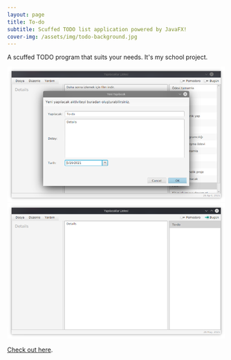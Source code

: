 ```yaml
---
layout: page
title: To-do
subtitle: Scuffed TODO list application powered by JavaFX!
cover-img: /assets/img/todo-background.jpg
---
```


A scuffed TODO program that suits your needs. It's my school project.

<img title="a title" alt="Alt text" src="/assets/img/todo1.png">

<img title="a title" alt="Alt text" src="/assets/img/todo2.png">

<a href="https://github.com/realsarius/todo-again/" target="_blank">Check out here</a>.
